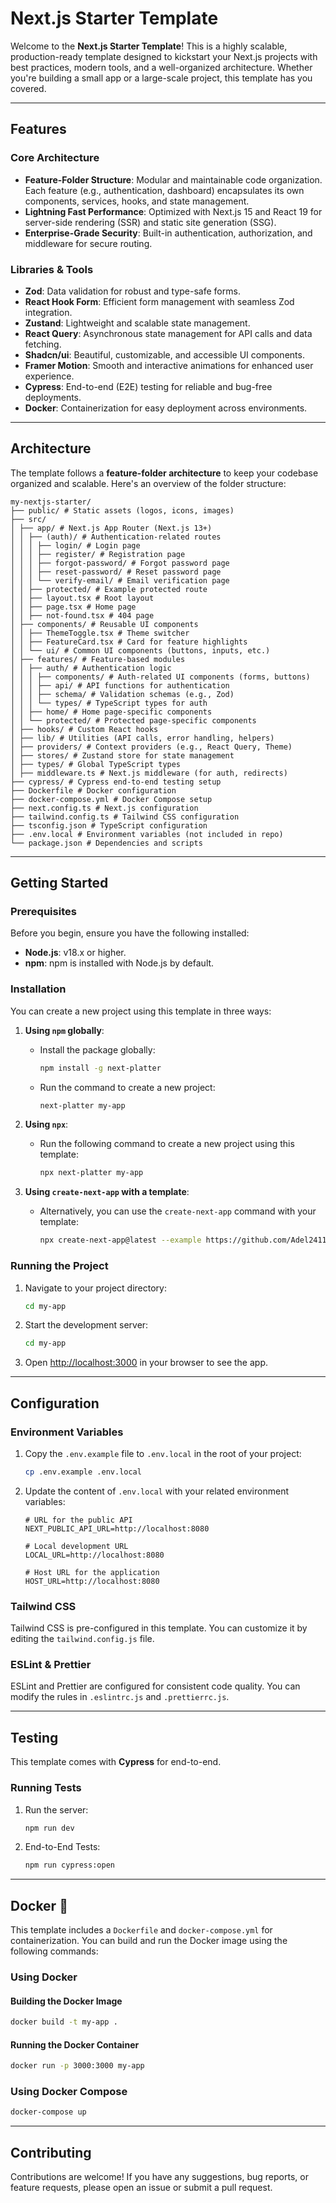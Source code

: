 # Next.js Starter Template

Welcome to the **Next.js Starter Template**! This is a highly scalable, production-ready template designed to kickstart your Next.js projects with best practices, modern tools, and a well-organized architecture. Whether you're building a small app or a large-scale project, this template has you covered.

---

## Features

### Core Architecture

- **Feature-Folder Structure**: Modular and maintainable code organization. Each feature (e.g., authentication, dashboard) encapsulates its own components, services, hooks, and state management.
- **Lightning Fast Performance**: Optimized with Next.js 15 and React 19 for server-side rendering (SSR) and static site generation (SSG).
- **Enterprise-Grade Security**: Built-in authentication, authorization, and middleware for secure routing.

### Libraries & Tools

- **Zod**: Data validation for robust and type-safe forms.
- **React Hook Form**: Efficient form management with seamless Zod integration.
- **Zustand**: Lightweight and scalable state management.
- **React Query**: Asynchronous state management for API calls and data fetching.
- **Shadcn/ui**: Beautiful, customizable, and accessible UI components.
- **Framer Motion**: Smooth and interactive animations for enhanced user experience.
- **Cypress**: End-to-end (E2E) testing for reliable and bug-free deployments.
- **Docker**: Containerization for easy deployment across environments.

---

## Architecture

The template follows a **feature-folder architecture** to keep your codebase organized and scalable. Here's an overview of the folder structure:

```text
my-nextjs-starter/
├── public/ # Static assets (logos, icons, images)
├── src/
│ ├── app/ # Next.js App Router (Next.js 13+)
│ │ ├── (auth)/ # Authentication-related routes
│ │ │ ├── login/ # Login page
│ │ │ ├── register/ # Registration page
│ │ │ ├── forgot-password/ # Forgot password page
│ │ │ ├── reset-password/ # Reset password page
│ │ │ └── verify-email/ # Email verification page
│ │ ├── protected/ # Example protected route
│ │ ├── layout.tsx # Root layout
│ │ ├── page.tsx # Home page
│ │ ├── not-found.tsx # 404 page
│ ├── components/ # Reusable UI components
│ │ ├── ThemeToggle.tsx # Theme switcher
│ │ ├── FeatureCard.tsx # Card for feature highlights
│ │ └── ui/ # Common UI components (buttons, inputs, etc.)
│ ├── features/ # Feature-based modules
│ │ ├── auth/ # Authentication logic
│ │ │ ├── components/ # Auth-related UI components (forms, buttons)
│ │ │ ├── api/ # API functions for authentication
│ │ │ ├── schema/ # Validation schemas (e.g., Zod)
│ │ │ └── types/ # TypeScript types for auth
│ │ ├── home/ # Home page-specific components
│ │ └── protected/ # Protected page-specific components
│ ├── hooks/ # Custom React hooks
│ ├── lib/ # Utilities (API calls, error handling, helpers)
│ ├── providers/ # Context providers (e.g., React Query, Theme)
│ ├── stores/ # Zustand store for state management
│ ├── types/ # Global TypeScript types
│ ├── middleware.ts # Next.js middleware (for auth, redirects)
├── cypress/ # Cypress end-to-end testing setup
├── Dockerfile # Docker configuration
├── docker-compose.yml # Docker Compose setup
├── next.config.ts # Next.js configuration
├── tailwind.config.ts # Tailwind CSS configuration
├── tsconfig.json # TypeScript configuration
├── .env.local # Environment variables (not included in repo)
└── package.json # Dependencies and scripts
```

---

## Getting Started

### Prerequisites

Before you begin, ensure you have the following installed:

- **Node.js**: v18.x or higher.
- **npm**: npm is installed with Node.js by default.

### Installation

You can create a new project using this template in three ways:

1. **Using `npm` globally**:

   - Install the package globally:
     ```bash
     npm install -g next-platter
     ```
   - Run the command to create a new project:
     ```bash
     next-platter my-app
     ```

2. **Using `npx`**:

   - Run the following command to create a new project using this template:
     ```bash
     npx next-platter my-app
     ```

3. **Using `create-next-app` with a template**:
   - Alternatively, you can use the `create-next-app` command with your template:
     ```bash
     npx create-next-app@latest --example https://github.com/Adel2411/next-starter-template/tree/main/template my-app
     ```

### Running the Project

1. Navigate to your project directory:
   ```bash
   cd my-app
   ```
2. Start the development server:
   ```bash
   cd my-app
   ```
3. Open [http://localhost:3000](http://localhost:3000) in your browser to see the app.

---

## Configuration

### Environment Variables

1. Copy the `.env.example` file to `.env.local` in the root of your project:

   ```bash
   cp .env.example .env.local
   ```

2. Update the content of `.env.local` with your related environment variables:

   ```plaintext
   # URL for the public API
   NEXT_PUBLIC_API_URL=http://localhost:8080

   # Local development URL
   LOCAL_URL=http://localhost:8080

   # Host URL for the application
   HOST_URL=http://localhost:8080
   ```

### Tailwind CSS

Tailwind CSS is pre-configured in this template. You can customize it by editing the `tailwind.config.js` file.

### ESLint & Prettier

ESLint and Prettier are configured for consistent code quality. You can modify the rules in `.eslintrc.js` and `.prettierrc.js`.

---

## Testing

This template comes with **Cypress** for end-to-end.

### Running Tests

1. Run the server:

   ```bash
   npm run dev
   ```

2. End-to-End Tests:
   ```bash
   npm run cypress:open
   ```

---

## Docker 🐳

This template includes a `Dockerfile` and `docker-compose.yml` for containerization. You can build and run the Docker image using the following commands:

### Using Docker

#### Building the Docker Image

```bash
docker build -t my-app .
```

#### Running the Docker Container

```bash
docker run -p 3000:3000 my-app
```

### Using Docker Compose

```bash
docker-compose up
```

---

## Contributing

Contributions are welcome! If you have any suggestions, bug reports, or feature requests, please open an issue or submit a pull request.
